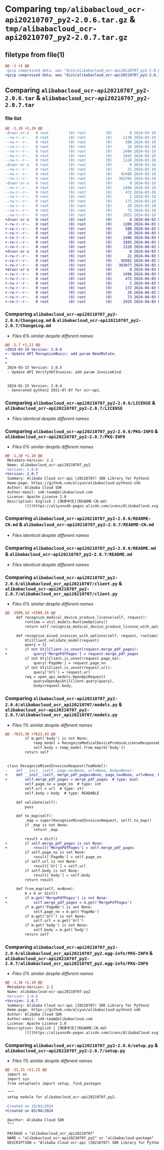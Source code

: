 # Comparing `tmp/alibabacloud_ocr-api20210707_py2-2.0.6.tar.gz` & `tmp/alibabacloud_ocr-api20210707_py2-2.0.7.tar.gz`

## filetype from file(1)

```diff
@@ -1 +1 @@
-gzip compressed data, was "dist/alibabacloud_ocr-api20210707_py2-2.0.6.tar", last modified: Tue Mar 19 17:11:36 2024, max compression
+gzip compressed data, was "dist/alibabacloud_ocr-api20210707_py2-2.0.7.tar", last modified: Wed Apr  3 03:11:16 2024, max compression
```

## Comparing `alibabacloud_ocr-api20210707_py2-2.0.6.tar` & `alibabacloud_ocr-api20210707_py2-2.0.7.tar`

### file list

```diff
@@ -1,19 +1,19 @@
-drwxr-xr-x   0 root         (0) root         (0)        0 2024-03-19 17:11:36.000000 alibabacloud_ocr-api20210707_py2-2.0.6/
--rw-r--r--   0 root         (0) root         (0)     1130 2024-03-19 17:11:36.000000 alibabacloud_ocr-api20210707_py2-2.0.6/ChangeLog.md
--rw-r--r--   0 root         (0) root         (0)      588 2024-03-19 17:11:36.000000 alibabacloud_ocr-api20210707_py2-2.0.6/LICENSE
--rw-r--r--   0 root         (0) root         (0)       28 2024-03-19 17:11:36.000000 alibabacloud_ocr-api20210707_py2-2.0.6/MANIFEST.in
--rw-r--r--   0 root         (0) root         (0)     2496 2024-03-19 17:11:36.000000 alibabacloud_ocr-api20210707_py2-2.0.6/PKG-INFO
--rw-r--r--   0 root         (0) root         (0)     1045 2024-03-19 17:11:36.000000 alibabacloud_ocr-api20210707_py2-2.0.6/README-CN.md
--rw-r--r--   0 root         (0) root         (0)     1128 2024-03-19 17:11:36.000000 alibabacloud_ocr-api20210707_py2-2.0.6/README.md
-drwxr-xr-x   0 root         (0) root         (0)        0 2024-03-19 17:11:36.000000 alibabacloud_ocr-api20210707_py2-2.0.6/alibabacloud_ocr_api20210707/
--rw-r--r--   0 root         (0) root         (0)       21 2024-03-19 17:11:36.000000 alibabacloud_ocr-api20210707_py2-2.0.6/alibabacloud_ocr_api20210707/__init__.py
--rw-r--r--   0 root         (0) root         (0)    92480 2024-03-19 17:11:36.000000 alibabacloud_ocr-api20210707_py2-2.0.6/alibabacloud_ocr_api20210707/client.py
--rw-r--r--   0 root         (0) root         (0)   362785 2024-03-19 17:11:36.000000 alibabacloud_ocr-api20210707_py2-2.0.6/alibabacloud_ocr_api20210707/models.py
-drwxr-xr-x   0 root         (0) root         (0)        0 2024-03-19 17:11:36.000000 alibabacloud_ocr-api20210707_py2-2.0.6/alibabacloud_ocr_api20210707_py2.egg-info/
--rw-r--r--   0 root         (0) root         (0)     2496 2024-03-19 17:11:36.000000 alibabacloud_ocr-api20210707_py2-2.0.6/alibabacloud_ocr_api20210707_py2.egg-info/PKG-INFO
--rw-r--r--   0 root         (0) root         (0)      472 2024-03-19 17:11:36.000000 alibabacloud_ocr-api20210707_py2-2.0.6/alibabacloud_ocr_api20210707_py2.egg-info/SOURCES.txt
--rw-r--r--   0 root         (0) root         (0)        1 2024-03-19 17:11:36.000000 alibabacloud_ocr-api20210707_py2-2.0.6/alibabacloud_ocr_api20210707_py2.egg-info/dependency_links.txt
--rw-r--r--   0 root         (0) root         (0)      172 2024-03-19 17:11:36.000000 alibabacloud_ocr-api20210707_py2-2.0.6/alibabacloud_ocr_api20210707_py2.egg-info/requires.txt
--rw-r--r--   0 root         (0) root         (0)       29 2024-03-19 17:11:36.000000 alibabacloud_ocr-api20210707_py2-2.0.6/alibabacloud_ocr_api20210707_py2.egg-info/top_level.txt
--rw-r--r--   0 root         (0) root         (0)       73 2024-03-19 17:11:36.000000 alibabacloud_ocr-api20210707_py2-2.0.6/setup.cfg
--rw-r--r--   0 root         (0) root         (0)     2925 2024-03-19 17:11:36.000000 alibabacloud_ocr-api20210707_py2-2.0.6/setup.py
+drwxr-xr-x   0 root         (0) root         (0)        0 2024-04-03 03:11:16.000000 alibabacloud_ocr-api20210707_py2-2.0.7/
+-rw-r--r--   0 root         (0) root         (0)     1209 2024-04-03 03:11:15.000000 alibabacloud_ocr-api20210707_py2-2.0.7/ChangeLog.md
+-rw-r--r--   0 root         (0) root         (0)      588 2024-04-03 03:11:15.000000 alibabacloud_ocr-api20210707_py2-2.0.7/LICENSE
+-rw-r--r--   0 root         (0) root         (0)       28 2024-04-03 03:11:15.000000 alibabacloud_ocr-api20210707_py2-2.0.7/MANIFEST.in
+-rw-r--r--   0 root         (0) root         (0)     2496 2024-04-03 03:11:16.000000 alibabacloud_ocr-api20210707_py2-2.0.7/PKG-INFO
+-rw-r--r--   0 root         (0) root         (0)     1045 2024-04-03 03:11:15.000000 alibabacloud_ocr-api20210707_py2-2.0.7/README-CN.md
+-rw-r--r--   0 root         (0) root         (0)     1128 2024-04-03 03:11:15.000000 alibabacloud_ocr-api20210707_py2-2.0.7/README.md
+drwxr-xr-x   0 root         (0) root         (0)        0 2024-04-03 03:11:16.000000 alibabacloud_ocr-api20210707_py2-2.0.7/alibabacloud_ocr_api20210707/
+-rw-r--r--   0 root         (0) root         (0)       21 2024-04-03 03:11:15.000000 alibabacloud_ocr-api20210707_py2-2.0.7/alibabacloud_ocr_api20210707/__init__.py
+-rw-r--r--   0 root         (0) root         (0)    92602 2024-04-03 03:11:15.000000 alibabacloud_ocr-api20210707_py2-2.0.7/alibabacloud_ocr_api20210707/client.py
+-rw-r--r--   0 root         (0) root         (0)   363077 2024-04-03 03:11:15.000000 alibabacloud_ocr-api20210707_py2-2.0.7/alibabacloud_ocr_api20210707/models.py
+drwxr-xr-x   0 root         (0) root         (0)        0 2024-04-03 03:11:16.000000 alibabacloud_ocr-api20210707_py2-2.0.7/alibabacloud_ocr_api20210707_py2.egg-info/
+-rw-r--r--   0 root         (0) root         (0)     2496 2024-04-03 03:11:16.000000 alibabacloud_ocr-api20210707_py2-2.0.7/alibabacloud_ocr_api20210707_py2.egg-info/PKG-INFO
+-rw-r--r--   0 root         (0) root         (0)      472 2024-04-03 03:11:16.000000 alibabacloud_ocr-api20210707_py2-2.0.7/alibabacloud_ocr_api20210707_py2.egg-info/SOURCES.txt
+-rw-r--r--   0 root         (0) root         (0)        1 2024-04-03 03:11:16.000000 alibabacloud_ocr-api20210707_py2-2.0.7/alibabacloud_ocr_api20210707_py2.egg-info/dependency_links.txt
+-rw-r--r--   0 root         (0) root         (0)      172 2024-04-03 03:11:16.000000 alibabacloud_ocr-api20210707_py2-2.0.7/alibabacloud_ocr_api20210707_py2.egg-info/requires.txt
+-rw-r--r--   0 root         (0) root         (0)       29 2024-04-03 03:11:16.000000 alibabacloud_ocr-api20210707_py2-2.0.7/alibabacloud_ocr_api20210707_py2.egg-info/top_level.txt
+-rw-r--r--   0 root         (0) root         (0)       73 2024-04-03 03:11:16.000000 alibabacloud_ocr-api20210707_py2-2.0.7/setup.cfg
+-rw-r--r--   0 root         (0) root         (0)     2925 2024-04-03 03:11:15.000000 alibabacloud_ocr-api20210707_py2-2.0.7/setup.py
```

### Comparing `alibabacloud_ocr-api20210707_py2-2.0.6/ChangeLog.md` & `alibabacloud_ocr-api20210707_py2-2.0.7/ChangeLog.md`

 * *Files 6% similar despite different names*

```diff
@@ -1,7 +1,11 @@
+2024-03-19 Version: 2.0.6
+- Update API RecognizeBasic: add param NeedRotate.
+
+
 2024-03-15 Version: 2.0.5
 - Update API VerifyVATInvoice: add param InvoiceKind.
 
 
 2024-01-23 Version: 2.0.4
 - Generated python2 2021-07-07 for ocr-api.
```

### Comparing `alibabacloud_ocr-api20210707_py2-2.0.6/LICENSE` & `alibabacloud_ocr-api20210707_py2-2.0.7/LICENSE`

 * *Files identical despite different names*

### Comparing `alibabacloud_ocr-api20210707_py2-2.0.6/PKG-INFO` & `alibabacloud_ocr-api20210707_py2-2.0.7/PKG-INFO`

 * *Files 0% similar despite different names*

```diff
@@ -1,10 +1,10 @@
 Metadata-Version: 2.1
 Name: alibabacloud_ocr-api20210707_py2
-Version: 2.0.6
+Version: 2.0.7
 Summary: Alibaba Cloud ocr-api (20210707) SDK Library for Python2
 Home-page: https://github.com/aliyun/alibabacloud-python2-sdk
 Author: Alibaba Cloud SDK
 Author-email: sdk-team@alibabacloud.com
 License: Apache License 2.0
 Description: English | [简体中文](README-CN.md)
         ![](https://aliyunsdk-pages.alicdn.com/icons/AlibabaCloud.svg)
```

### Comparing `alibabacloud_ocr-api20210707_py2-2.0.6/README-CN.md` & `alibabacloud_ocr-api20210707_py2-2.0.7/README-CN.md`

 * *Files identical despite different names*

### Comparing `alibabacloud_ocr-api20210707_py2-2.0.6/README.md` & `alibabacloud_ocr-api20210707_py2-2.0.7/README.md`

 * *Files identical despite different names*

### Comparing `alibabacloud_ocr-api20210707_py2-2.0.6/alibabacloud_ocr_api20210707/client.py` & `alibabacloud_ocr-api20210707_py2-2.0.7/alibabacloud_ocr_api20210707/client.py`

 * *Files 0% similar despite different names*

```diff
@@ -1589,14 +1589,16 @@
     def recognize_medical_device_produce_license(self, request):
         runtime = util_models.RuntimeOptions()
         return self.recognize_medical_device_produce_license_with_options(request, runtime)
 
     def recognize_mixed_invoices_with_options(self, request, runtime):
         UtilClient.validate_model(request)
         query = {}
+        if not UtilClient.is_unset(request.merge_pdf_pages):
+            query['MergePdfPages'] = request.merge_pdf_pages
         if not UtilClient.is_unset(request.page_no):
             query['PageNo'] = request.page_no
         if not UtilClient.is_unset(request.url):
             query['Url'] = request.url
         req = open_api_models.OpenApiRequest(
             query=OpenApiUtilClient.query(query),
             body=request.body,
```

### Comparing `alibabacloud_ocr-api20210707_py2-2.0.6/alibabacloud_ocr_api20210707/models.py` & `alibabacloud_ocr-api20210707_py2-2.0.7/alibabacloud_ocr_api20210707/models.py`

 * *Files 1% similar despite different names*

```diff
@@ -7623,38 +7623,43 @@
         if m.get('body') is not None:
             temp_model = RecognizeMedicalDeviceProduceLicenseResponseBody()
             self.body = temp_model.from_map(m['body'])
         return self
 
 
 class RecognizeMixedInvoicesRequest(TeaModel):
-    def __init__(self, page_no=None, url=None, body=None):
+    def __init__(self, merge_pdf_pages=None, page_no=None, url=None, body=None):
+        self.merge_pdf_pages = merge_pdf_pages  # type: bool
         self.page_no = page_no  # type: int
         self.url = url  # type: str
         self.body = body  # type: READABLE
 
     def validate(self):
         pass
 
     def to_map(self):
         _map = super(RecognizeMixedInvoicesRequest, self).to_map()
         if _map is not None:
             return _map
 
         result = dict()
+        if self.merge_pdf_pages is not None:
+            result['MergePdfPages'] = self.merge_pdf_pages
         if self.page_no is not None:
             result['PageNo'] = self.page_no
         if self.url is not None:
             result['Url'] = self.url
         if self.body is not None:
             result['body'] = self.body
         return result
 
     def from_map(self, m=None):
         m = m or dict()
+        if m.get('MergePdfPages') is not None:
+            self.merge_pdf_pages = m.get('MergePdfPages')
         if m.get('PageNo') is not None:
             self.page_no = m.get('PageNo')
         if m.get('Url') is not None:
             self.url = m.get('Url')
         if m.get('body') is not None:
             self.body = m.get('body')
         return self
```

### Comparing `alibabacloud_ocr-api20210707_py2-2.0.6/alibabacloud_ocr_api20210707_py2.egg-info/PKG-INFO` & `alibabacloud_ocr-api20210707_py2-2.0.7/alibabacloud_ocr_api20210707_py2.egg-info/PKG-INFO`

 * *Files 0% similar despite different names*

```diff
@@ -1,10 +1,10 @@
 Metadata-Version: 2.1
 Name: alibabacloud-ocr-api20210707-py2
-Version: 2.0.6
+Version: 2.0.7
 Summary: Alibaba Cloud ocr-api (20210707) SDK Library for Python2
 Home-page: https://github.com/aliyun/alibabacloud-python2-sdk
 Author: Alibaba Cloud SDK
 Author-email: sdk-team@alibabacloud.com
 License: Apache License 2.0
 Description: English | [简体中文](README-CN.md)
         ![](https://aliyunsdk-pages.alicdn.com/icons/AlibabaCloud.svg)
```

### Comparing `alibabacloud_ocr-api20210707_py2-2.0.6/setup.py` & `alibabacloud_ocr-api20210707_py2-2.0.7/setup.py`

 * *Files 1% similar despite different names*

```diff
@@ -21,15 +21,15 @@
 import os
 import sys
 from setuptools import setup, find_packages
 
 """
 setup module for alibabacloud_ocr-api20210707_py2.
 
-Created on 19/03/2024
+Created on 03/04/2024
 
 @author: Alibaba Cloud SDK
 """
 
 PACKAGE = "alibabacloud_ocr_api20210707"
 NAME = "alibabacloud_ocr-api20210707_py2" or "alibabacloud-package"
 DESCRIPTION = "Alibaba Cloud ocr-api (20210707) SDK Library for Python2"
```

